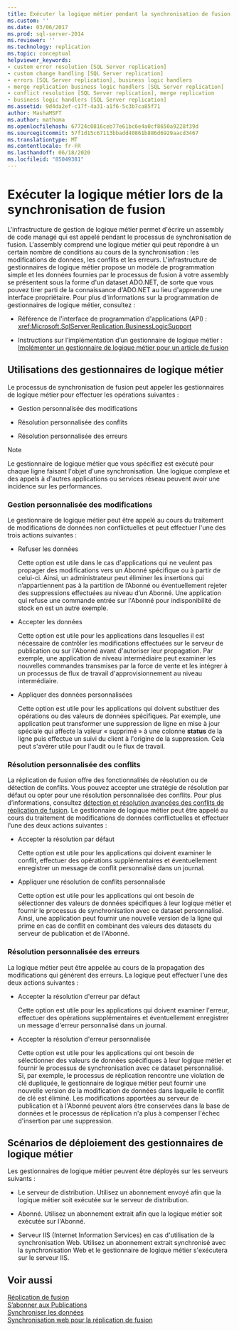 ```yaml
---
title: Exécuter la logique métier pendant la synchronisation de fusion | Microsoft Docs
ms.custom: ''
ms.date: 03/06/2017
ms.prod: sql-server-2014
ms.reviewer: ''
ms.technology: replication
ms.topic: conceptual
helpviewer_keywords:
- custom error resolution [SQL Server replication]
- custom change handling [SQL Server replication]
- errors [SQL Server replication], business logic handlers
- merge replication business logic handlers [SQL Server replication]
- conflict resolution [SQL Server replication], merge replication
- business logic handlers [SQL Server replication]
ms.assetid: 9d4da2ef-c17f-4a31-a1f6-5c3b7ca85f71
author: MashaMSFT
ms.author: mathoma
ms.openlocfilehash: 67724c0816ceb77e61bc6e4a0cf8650a9228f39d
ms.sourcegitcommit: 57f1d15c67113bbadd40861b886d6929aacd3467
ms.translationtype: MT
ms.contentlocale: fr-FR
ms.lasthandoff: 06/18/2020
ms.locfileid: "85049381"
---
```

# <a name="execute-business-logic-during-merge-synchronization"></a>Exécuter la logique métier lors de la synchronisation de fusion
  L'infrastructure de gestion de logique métier permet d'écrire un assembly de code managé qui est appelé pendant le processus de synchronisation de fusion. L'assembly comprend une logique métier qui peut répondre à un certain nombre de conditions au cours de la synchronisation : les modifications de données, les conflits et les erreurs. L'infrastructure de gestionnaires de logique métier propose un modèle de programmation simple et les données fournies par le processus de fusion à votre assembly se présentent sous la forme d'un dataset ADO.NET, de sorte que vous pouvez tirer parti de la connaissance d'ADO.NET au lieu d'apprendre une interface propriétaire. Pour plus d'informations sur la programmation de gestionnaires de logique métier, consultez :  
  
-   Référence de l'interface de programmation d'applications (API) : <xref:Microsoft.SqlServer.Replication.BusinessLogicSupport>  
  
-   Instructions sur l’implémentation d’un gestionnaire de logique métier : [Implémenter un gestionnaire de logique métier pour un article de fusion](../implement-a-business-logic-handler-for-a-merge-article.md)  
  
## <a name="uses-for-business-logic-handlers"></a>Utilisations des gestionnaires de logique métier  
 Le processus de synchronisation de fusion peut appeler les gestionnaires de logique métier pour effectuer les opérations suivantes :  
  
-   Gestion personnalisée des modifications  
  
-   Résolution personnalisée des conflits  
  
-   Résolution personnalisée des erreurs  
  
> [!NOTE]  
>  Le gestionnaire de logique métier que vous spécifiez est exécuté pour chaque ligne faisant l'objet d'une synchronisation. Une logique complexe et des appels à d'autres applications ou services réseau peuvent avoir une incidence sur les performances.  
  
### <a name="custom-change-handling"></a>Gestion personnalisée des modifications  
 Le gestionnaire de logique métier peut être appelé au cours du traitement de modifications de données non conflictuelles et peut effectuer l'une des trois actions suivantes :  
  
-   Refuser les données  
  
     Cette option est utile dans le cas d'applications qui ne veulent pas propager des modifications vers un Abonné spécifique ou à partir de celui-ci. Ainsi, un administrateur peut éliminer les insertions qui n’appartiennent pas à la partition de l’Abonné ou éventuellement rejeter des suppressions effectuées au niveau d’un Abonné. Une application qui refuse une commande entrée sur l'Abonné pour indisponibilité de stock en est un autre exemple.  
  
-   Accepter les données  
  
     Cette option est utile pour les applications dans lesquelles il est nécessaire de contrôler les modifications effectuées sur le serveur de publication ou sur l'Abonné avant d'autoriser leur propagation. Par exemple, une application de niveau intermédiaire peut examiner les nouvelles commandes transmises par la force de vente et les intégrer à un processus de flux de travail d'approvisionnement au niveau intermédiaire.  
  
-   Appliquer des données personnalisées  
  
     Cette option est utile pour les applications qui doivent substituer des opérations ou des valeurs de données spécifiques. Par exemple, une application peut transformer une suppression de ligne en mise à jour spéciale qui affecte la valeur « supprimé » à une colonne **status** de la ligne puis effectue un suivi du client à l'origine de la suppression. Cela peut s'avérer utile pour l'audit ou le flux de travail.  
  
### <a name="custom-conflict-resolution"></a>Résolution personnalisée des conflits  
 La réplication de fusion offre des fonctionnalités de résolution ou de détection de conflits. Vous pouvez accepter une stratégie de résolution par défaut ou opter pour une résolution personnalisée des conflits. Pour plus d’informations, consultez [détection et résolution avancées des conflits de réplication de fusion](advanced-merge-replication-conflict-detection-and-resolution.md). Le gestionnaire de logique métier peut être appelé au cours du traitement de modifications de données conflictuelles et effectuer l'une des deux actions suivantes :  
  
-   Accepter la résolution par défaut  
  
     Cette option est utile pour les applications qui doivent examiner le conflit, effectuer des opérations supplémentaires et éventuellement enregistrer un message de conflit personnalisé dans un journal.  
  
-   Appliquer une résolution de conflits personnalisée  
  
     Cette option est utile pour les applications qui ont besoin de sélectionner des valeurs de données spécifiques à leur logique métier et fournir le processus de synchronisation avec ce dataset personnalisé. Ainsi, une application peut fournir une nouvelle version de la ligne qui prime en cas de conflit en combinant des valeurs des datasets du serveur de publication et de l'Abonné.  
  
### <a name="custom-error-resolution"></a>Résolution personnalisée des erreurs  
 La logique métier peut être appelée au cours de la propagation des modifications qui génèrent des erreurs. La logique peut effectuer l'une des deux actions suivantes :  
  
-   Accepter la résolution d'erreur par défaut  
  
     Cette option est utile pour les applications qui doivent examiner l'erreur, effectuer des opérations supplémentaires et éventuellement enregistrer un message d'erreur personnalisé dans un journal.  
  
-   Accepter la résolution d'erreur personnalisée  
  
     Cette option est utile pour les applications qui ont besoin de sélectionner des valeurs de données spécifiques à leur logique métier et fournir le processus de synchronisation avec ce dataset personnalisé. Si, par exemple, le processus de réplication rencontre une violation de clé dupliquée, le gestionnaire de logique métier peut fournir une nouvelle version de la modification de données dans laquelle le conflit de clé est éliminé. Les modifications apportées au serveur de publication et à l'Abonné peuvent alors être conservées dans la base de données et le processus de réplication n'a plus à compenser l'échec d'insertion par une suppression.  
  
## <a name="deployment-scenarios-for-business-logic-handlers"></a>Scénarios de déploiement des gestionnaires de logique métier  
 Les gestionnaires de logique métier peuvent être déployés sur les serveurs suivants :  
  
-   Le serveur de distribution. Utilisez un abonnement envoyé afin que la logique métier soit exécutée sur le serveur de distribution.  
  
-   Abonné. Utilisez un abonnement extrait afin que la logique métier soit exécutée sur l'Abonné.  
  
-   Serveur IIS (Internet Information Services) en cas d'utilisation de la synchronisation Web. Utilisez un abonnement extrait synchronisé avec la synchronisation Web et le gestionnaire de logique métier s'exécutera sur le serveur IIS.  
  
## <a name="see-also"></a>Voir aussi  
 [Réplication de fusion](merge-replication.md)   
 [S’abonner aux Publications](../subscribe-to-publications.md)   
 [Synchroniser les données](../synchronize-data.md)   
 [Synchronisation web pour la réplication de fusion](../web-synchronization-for-merge-replication.md)  
  
  
